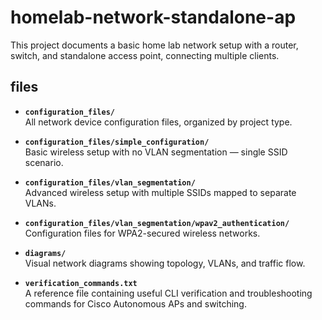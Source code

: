 # homelab-network-standalone-ap
This project documents a basic home lab network setup with a router, switch, and standalone access point, connecting multiple clients.

## files
- **`configuration_files/`**  
  All network device configuration files, organized by project type.

- **`configuration_files/simple_configuration/`**  
  Basic wireless setup with no VLAN segmentation — single SSID scenario.

- **`configuration_files/vlan_segmentation/`**  
  Advanced wireless setup with multiple SSIDs mapped to separate VLANs.

- **`configuration_files/vlan_segmentation/wpav2_authentication/`**  
  Configuration files for WPA2-secured wireless networks.

- **`diagrams/`**  
  Visual network diagrams showing topology, VLANs, and traffic flow.

- **`verification_commands.txt`**  
  A reference file containing useful CLI verification and troubleshooting commands for Cisco Autonomous APs and switching.
